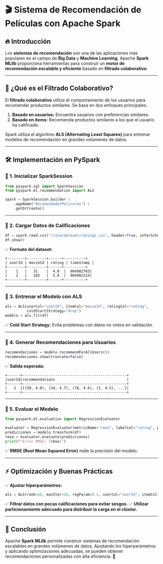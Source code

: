 # 🎬 Sistema de Recomendación de Películas con Apache Spark

## 🔥 Introducción
Los **sistemas de recomendación** son una de las aplicaciones más populares en el campo de **Big Data** y **Machine Learning**. Apache **Spark MLlib** proporciona herramientas para construir un **motor de recomendación escalable y eficiente** basado en **filtrado colaborativo**.

---

## 📌 ¿Qué es el Filtrado Colaborativo?
El **filtrado colaborativo** utiliza el comportamiento de los usuarios para recomendar productos similares. Se basa en dos enfoques principales:
1. **Basado en usuarios:** Encuentra usuarios con preferencias similares.
2. **Basado en ítems:** Recomienda productos similares a los que el usuario ha calificado.

Spark utiliza el algoritmo **ALS (Alternating Least Squares)** para entrenar modelos de recomendación en grandes volúmenes de datos.

---

## 🛠️ Implementación en PySpark
### 🔹 1. Inicializar SparkSession
```python
from pyspark.sql import SparkSession
from pyspark.ml.recommendation import ALS

spark = SparkSession.builder \
    .appName("RecomendadorPeliculas") \
    .getOrCreate()
```

---

### 🔹 2. Cargar Datos de Calificaciones
```python
df = spark.read.csv("/ruta/dataset/ratings.csv", header=True, inferSchema=True)
df.show()
```
✅ **Formato del dataset:**
```
+--------+---------+------+----------+
| userId | movieId | rating | timestamp |
+--------+---------+------+----------+
|    1   |   31    |  4.0  |  964982703|
|    2   |   102   |  5.0  |  964982224|
+--------+---------+------+----------+
```

---

### 🔹 3. Entrenar el Modelo con ALS
```python
als = ALS(userCol="userId", itemCol="movieId", ratingCol="rating",
          coldStartStrategy="drop")
modelo = als.fit(df)
```
✅ **Cold Start Strategy:** Evita problemas con datos no vistos en validación.

---

### 🔹 4. Generar Recomendaciones para Usuarios
```python
recomendaciones = modelo.recommendForAllUsers(5)
recomendaciones.show(truncate=False)
```
✅ **Salida esperada:**
```
+------+------------------------------------------------+
|userId|recommendations                                 |
+------+------------------------------------------------+
|   1  |[(50, 4.8), (34, 4.7), (78, 4.6), (2, 4.5), ...]|
+------+------------------------------------------------+
```

---

### 🔹 5. Evaluar el Modelo
```python
from pyspark.ml.evaluation import RegressionEvaluator

evaluator = RegressionEvaluator(metricName="rmse", labelCol="rating", predictionCol="prediction")
predicciones = modelo.transform(df)
rmse = evaluator.evaluate(predicciones)
print(f"Error RMSE: {rmse}")
```
✅ **RMSE (Root Mean Squared Error)** mide la precisión del modelo.

---

## ⚡ Optimización y Buenas Prácticas
✅ **Ajustar hiperparámetros:**
```python
als = ALS(rank=10, maxIter=20, regParam=0.1, userCol="userId", itemCol="movieId", ratingCol="rating")
```
✅ **Filtrar datos con pocas calificaciones para evitar sesgos.**
✅ **Utilizar particionamiento adecuado para distribuir la carga en el clúster.**

---

## 🎯 Conclusión
Apache **Spark MLlib** permite construir sistemas de recomendación escalables en grandes volúmenes de datos. Ajustando los hiperparámetros y aplicando optimizaciones adecuadas, se pueden obtener recomendaciones personalizadas con alta eficiencia. 🚀

